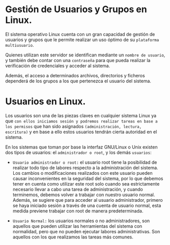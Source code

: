 # Gestión de Usuarios y Grupos en Linux.

El sistema operativo Linux cuenta con un gran capacidad de gestión de usuarios y grupos que le permite realizar un uso óptimo
de su ``plataforma multiusuario``.

Quienes utilizan este servidor se identifican mediante un ``nombre de usuario``, y también debe contar con una ``contraseña`` para que pueda
realizar la verificación de credenciales y acceder al sistema.

Además, el acceso a determinados archivos, directorios y ficheros dependerá de los grupos a los que pertenezca el usuario del sistema.

# Usuarios en Linux.

Los usuarios son una de las piezas claves en cualquier sistema Linux ya que ``con ellos iniciamos sesión y podremos realizar tareas
en base a los permisos`` que han sido asignados ``(administración, lectura, escritura)`` y en base a ello estos usuarios tendrán cierta autoridad
en el sistema.

En los sistemas que toman por base la interfaz GNU/Linux o Unix existen dos tipos de usuarios: el ``administrador o root``, y los demás ``usuarios``:

* ``Usuario administrador o root:`` el usuario root tiene la posibilidad de realizar todo tipo de labores respecto a la administración del sistema. Los cambios o modificaciones realizados con este usuario pueden causar inconvenientes en la seguridad del sistema, por lo que debemos tener en cuenta como utilizar este root solo cuando sea estrictamente necesario llevar a cabo una tarea de administración, y cuando terminemos, debemos volver a trabajar con nuestro usuario normal. Además, se sugiere que para acceder al usuario administrador, primero se haya iniciado sesión a través de una cuenta de usuario normal, esta medida previene trabajar con root de manera predeterminada.

* ``Usuario Normal:`` los usuarios normales o no administradores, son aquellos que pueden utilizar las herramientas del sistema con normalidad, pero que no pueden ejecutar labores administrativas. Son aquellos con los que realizamos las tareas más comunes.


